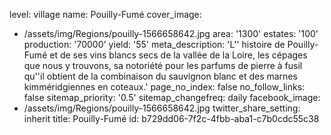 level: village
name: Pouilly-Fumé
cover_image:
  - /assets/img/Regions/pouilly-1566658642.jpg
area: '1300'
estates: '100'
production: '70000'
yield: '55'
meta_description: 'L'' histoire de Pouilly-Fumé et de ses vins blancs secs de la vallée de la Loire, les cépages que nous y trouvons, sa notoriété pour les parfums de pierre à fusil qu''il obtient de la combinaison du sauvignon blanc et des marnes kimméridgiennes en coteaux.'
page_no_index: false
no_follow_links: false
sitemap_priority: '0.5'
sitemap_changefreq: daily
facebook_image:
  - /assets/img/Regions/pouilly-1566658642.jpg
twitter_share_setting: inherit
title: Pouilly-Fumé
id: b729dd06-7f2c-4fbb-aba1-c7b0cdc55c38
